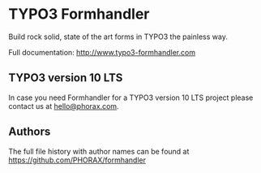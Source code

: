 # TYPO3 Formhandler
Build rock solid, state of the art forms in TYPO3 the painless way.

Full documentation: http://www.typo3-formhandler.com

## TYPO3 version 10 LTS
In case you need Formhandler for a TYPO3 version 10 LTS project please contact us at hello@phorax.com.

## Authors
The full file history with author names can be found at
https://github.com/PHORAX/formhandler
